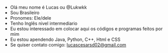 - Olá meu nome é Lucas ou @Lukwkk 
- Sou Brasileiro
- Pronomes: Ele/dele
- Tenho Inglês nivel intermediario
- Eu estou interessado em colocar aqui os códigos e programas feitos por mim 
- Eu estou apendendo Java, Python, C++, Html e CSS
- Se quiser contato comigo: lucascesarsd02@gmail.com
